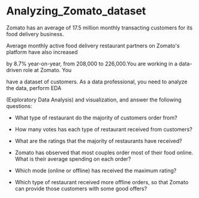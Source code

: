 # Analyzing_Zomato_dataset

Zomato has an average of 17.5 million monthly transacting customers for its food delivery business.

Average monthly active food delivery restaurant partners on Zomato's platform have also increased

by 8.7% year-on-year, from 208,000 to 226,000​.You are working in a data-driven role at Zomato. You

have a dataset of customers. As a data professional, you need to analyze the data, perform EDA

(Exploratory Data Analysis) and visualization, and answer the following questions:



- What type of restaurant do the majority of customers order from?
  
- How many votes has each type of restaurant received from customers?
  
- What are the ratings that the majority of restaurants have received?
  
- Zomato has observed that most couples order most of their food online. What is their 
  average spending on each order?
  
- Which mode (online or offline) has received the maximum rating?
  
- Which type of restaurant received more offline orders, so that Zomato can provide those 
  customers with some good offers?

